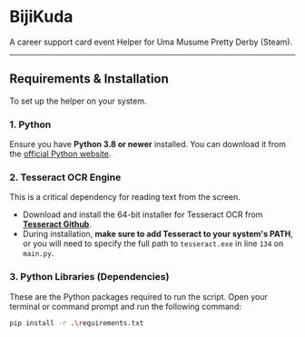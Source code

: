 
# BijiKuda

A career support card event Helper for Uma Musume Pretty Derby (Steam).

---

## Requirements & Installation

To set up the helper on your system.

### 1. Python
Ensure you have **Python 3.8 or newer** installed. You can download it from the [official Python website](https://www.python.org/downloads/).

### 2. Tesseract OCR Engine
This is a critical dependency for reading text from the screen.
-   Download and install the 64-bit installer for Tesseract OCR from **[Tesseract Github](https://github.com/UB-Mannheim/tesseract/wiki)**.
-   During installation, **make sure to add Tesseract to your system's PATH**, or you will need to specify the full path to `tesseract.exe` in line `134` on `main.py`.

### 3. Python Libraries (Dependencies)
These are the Python packages required to run the script. Open your terminal or command prompt and run the following command:

```bash
pip install -r .\requirements.txt
```

